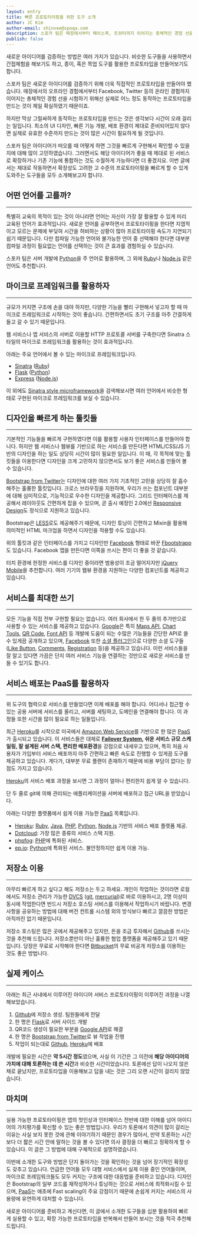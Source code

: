 ```yaml
---
layout: entry
title: 빠른 프로토타이핑을 위한 도구 소개
author: JC Kim
author-email: shinvee@spoqa.com
description: 스포카 팀은 매장에서부터 페이스북, 트위터까지 이어지는 총체적인 경험 선을 시험하기 위해 프로토타이핑에 많은 고민을 하였습니다. 이번 글에선 프로토타이핑을 빠르게 할 수 있게 도와주는 도구들을 소개합니다. 
publish: false
---
```



새로운 아이디어를 검증하는 방법은 여러 가지가 있습니다. 비슷한 도구들을 사용하면서 간접체험을 해보기도 하고, 종이, 혹은 목업 도구를 활용한 프로토타입을 만들어보기도 합니다.

스포카 팀은 새로운 아이디어를 검증하기 위해 더욱 직접적인 프로토타입을 만들어야 했습니다. 매장에서의 오프라인 경험에서부터 Facebook, Twitter 등의 온라인 경험까지 이어지는 총체적인 경험 선을 시험하기 위해선 실제로 어느 정도 동작하는 프로토타입을 만드는 것이 제일 확실하였기 때문이죠.

하지만 막상 그럴싸하게 동작하는 프로토타입을 만드는 것은 생각보다 시간이 오래 걸리는 일입니다. 최소의 UI 디자인, 빠른 기능 개발, 배포 환경이 제대로 준비되어있지 않다면 실제로 유효한 수준까지 만드는 것이 많은 시간이 필요하게 될 것입니다.

스포카 팀은 아이디어가 떠오를 때 어떻게 하면 그것을 빠르게 구현해서 확인할 수 있을지에 대해 많이 고민하였습니다. 그러면서도 해당 아이디어가 좋을 때 제대로 된 서비스로 확장하거나 기존 기능에 통합하는 것도 수월하게 가능하다면 더 좋겠지요. 이번 글에서는 제대로 작동하면서 확장성도 고려한 고 수준의 프로토타이핑을 빠르게 할 수 있게 도와주는 도구들을 모두 소개해보고자 합니다.

## 어떤 언어를 고를까?
---

특별히 교육의 목적이 있는 것이 아니라면 언어는 자신이 가장 잘 활용할 수 있게 미리 교육된 언어가 효과적입니다. 새로운 언어를 공부하면서 프로토타이핑을 한다면 지엽적이고 모르는 문제에 부딪혀 시간을 허비하는 상황이 많아 프로토타이핑 속도가 지연되기 쉽기 때문입니다. 다만 컴파일 가능한 언어와 불가능한 언어 중 선택해야 한다면 대부분 컴파일 과정이 필요없는 언어를 선택하는 것이 큰 효과를 경험하실 수 있습니다.

스포카 팀은 서버 개발에 [Python]을 주 언어로 활용하며, 그 외에 [Ruby]나 [Node.js] 같은 언어도 추천합니다.

## 마이크로 프레임워크를 활용하자
---
규모가 커지면 구조에 손을 대야 하지만, 다양한 기능을 빨리 구현해서 넣고자 할 때 마이크로 프레임워크로 시작하는 것이 좋습니다. 간편하면서도 초기 구조를 아주 간결하게 들고 갈 수 있기 때문입니다.

웹 서비스나 앱 서비스의 서버로 이용할 HTTP 프로토콜 서버를 구축한다면 Sinatra 스타일의 마이크로 프레임워크를 활용하는 것이 효과적입니다. 

<script src="https://gist.github.com/1694116.js?file=gistfile1.txt"> </script>

아래는 주요 언어에서 볼 수 있는 마이크로 프레임워크입니다.

 - [Sinatra](http://www.sinatrarb.com/) ([Ruby])
 - [Flask] ([Python])
 - [Express](http://expressjs.com/) ([Node.js])

이 외에도 [Sinatra style microframework](http://bit.ly/ynbOfn)을 검색해보시면 여러 언어에서 비슷한 형태로 구현된 마이크로 프레임워크를 보실 수 있습니다.


## 디자인을 빠르게 하는 툴킷들
---
기본적인 기능들을 빠르게 구현하였다면 이를 활용할 사용자 인터페이스를 만들어야 합니다. 하지만 웹 서비스나 웹뷰를 기반으로 하는 서비스를 만든다면 HTML/CSS/JS 기반의 디자인을 하는 일도 상당히 시간이 많이 필요한 일입니다. 이 때, 각 목적에 맞는 툴킷들을 이용한다면 디자인을 크게 고민하지 않으면서도 보기 좋은 서비스를 만들어 볼 수 있습니다.

[Bootstrap from Twitter]는 디자인에 대한 여러 가지 기초적인 고민을 상당히 잘 흡수해주는 훌륭한 툴킷입니다. 크로스 브라우징을 지원하며, 우리가 쓰는 컴포넌트 대부분에 대해 심미적으로, 기능적으로 우수한 디자인을 제공합니다. 그리드 인터페이스를 제공해서 레이아웃도 간편하게 잡을 수 있으며, 곧 출시 예정인 2.0에선 [Responsive Design]도 정식으로 지원하고 있습니다. 

Bootstrap은 [LESS]로도 제공해주기 때문에, 디자인 튜닝이 간편하고 Mixin을 활용해 의미적인 HTML 마크업을 하면서 디자인을 적용할 수도 있습니다.

위의 툴킷과 같은 인터페이스를 가지고 디자인만 [Facebook] 형태로 바꾼 [Fbootstrapp]도 있습니다. Facebook 앱을 만든다면 이쪽을 쓰시는 편이 더 좋을 것 같습니다.

터치 환경에 한정한 서비스를 디자인 중이라면 범용성이 조금 떨어지지만 [jQuery Mobile]을 추천합니다. 여러 기기의 웹뷰 환경을 지원하는 다양한 컴포넌트를 제공하고 있습니다.

## 서비스를 최대한 쓰기
---
모든 기능을 직접 전부 구현할 필요는 없습니다. 여러 회사에서 한 두 줄의 추가만으로 사용할 수 있는 서비스를 제공하고 있습니다. [Google]은 특히 [Maps API](http://code.google.com/intl/ko/apis/maps/index.html), [Chart Tools](http://code.google.com/intl/ko/apis/chart/), [QR Code][Google Infographics], [Font API](https://developers.google.com/webfonts/) 등 개발에 도움이 되는 수많은 기능들을 간단한 API로 쓸 수 있게끔 공개하고 있으며, [Facebook] 또한 [소셜 플러그인](https://developers.facebook.com/docs/plugins/)으로 다양한 소셜 도구들([Like Button](https://developers.facebook.com/docs/reference/plugins/like), [Comments](https://developers.facebook.com/docs/reference/plugins/comments), [Registration](https://developers.facebook.com/docs/plugins/registration/) 등)을 제공하고 있습니다. 이런 서비스들을 잘 알고 있다면 가끔은 단지 여러 서비스 기능을 연결하는 것만으로 새로운 서비스를 만들 수 있기도 합니다.


## 서비스 배포는 PaaS를 활용하자
---
위 도구의 협력으로 서비스를 만들었다면 이제 배포를 해야 합니다. 어디서나 접근할 수 있는 공용 서버에 서비스를 올리고, 서버를 세팅하고, 도메인을 연결해야 합니다. 이 과정들 또한 시간을 많이 필요로 하는 일들입니다.

최근 [Heroku]를 시작으로 미국에서 [Amazon Web Service]를 기반으로 한 많은 [PaaS]가 출시되고 있습니다. 이 서비스들은 대체로 **[Failover System], 쉬운 서비스 규모 스케일링, 잘 설계된 서버 스택, 편리한 배포환경**을 강점으로 내세우고 있으며, 특히 처음 사용자가 가입부터 서비스 배포까지 아주 간편하고 빠른 속도로 진행할 수 있게끔 도구를 제공하고 있습니다. 게다가, 대부분 무료 플랜이 존재하기 때문에 비용 부담이 없다는 장점도 가지고 있습니다.

[Heroku]의 서비스 배포 과정을 보시면 그 과정이 얼마나 편리한지 쉽게 알 수 있습니다.

<script src="https://gist.github.com/1694125.js?file=gistfile1.sh"> </script>

단 두 줄로 git에 의해 관리되는 애플리케이션을 서버에 배포하고 접근 URL을 받았습니다.

아래는 다양한 플랫폼에서 쉽게 이용 가능한 [PaaS] 목록입니다.

  - [Heroku]: [Ruby], [Java], [PHP], [Python], [Node.js] 기반의 서비스 배포 플랫폼 제공.
  - [Dotcloud]: 가장 많은 종류의 서비스 스택 지원.
  - [phpfog]: [PHP]에 특화된 서비스.
  - [ep.io]: [Python]에 특화된 서비스. 불안정하지만 쉽게 이용 가능.

## 저장소 이용
---
아무리 빠르게 하고 싶다고 해도 저장소는 두고 하세요. 개인이 작업하는 것이라면 로컬에서도 저장소 관리가 가능한 [DVCS] ([git], [mercurial])로 바로 이용하시고, 2명 이상이 동시에 작업한다면 반드시 저장소 호스팅 서비스를 이용해서 작업하시기 바랍니다. 변경사항을 공유하는 방법에 대해 버전 컨트롤 시스템 외의 방식보다 빠르고 깔끔한 방법은 아직까진 없기 때문입니다.

저장소 호스팅은 많은 곳에서 제공해주고 있지만, 돈을 조금 투자해서 [Github]를 쓰시는 것을 추천해 드립니다. 저장소뿐만이 아닌 훌륭한 협업 플랫폼을 제공해주고 있기 때문입니다. 당장은 무료로 시작해야 한다면 [Bitbucket]의 무료 비공개 저장소를 이용하는 것도 좋은 방법니다.

## 실제 케이스
---
아래는 최근 사내에서 이루어진 아이디어 서비스 프로토타이핑이 이루어진 과정을 나열해보았습니다.

 1. [Github]에 저장소 생성. 팀원들에게 전달
 2. 한 명은 [Flask]로 서버 사이드 개발
 3. QR코드 생성이 필요한 부분을 [Google API][Google Infographics]로 해결
 4. 한 명은 [Bootstrap from Twitter]로 뷰 작업을 진행
 5. 작업이 되는대로 [Github], [Heroku]에 배포

개발에 필요한 시간은 **약 5시간 정도**였으며, 사실 이 기간은 그 이전에 **해당 아이디어의 가치에 대해 토론하는 데 쓴 시간**과 비슷한 시간이었습니다. 토론에선 답이 나오지 않은 채로 끝났지만, 프로토타입을 이용해보고 답을 내는 것은 그리 오랜 시간이 걸리지 않았습니다.

## 마치며
---
실용 가능한 프로토타이핑은 앱의 첫인상과 인터페이스 전반에 대한 이해를 넘어 아이디어의 가치평가를 확신할 수 있는 좋은 방법입니다. 우리가 토론에서 의견이 많이 갈리는 이유는 사실 보지 못한 것에 관해 이야기하기 때문인 경우가 많아서, 만약 토론하는 시간보다 더 짧은 시간 안에 말하는 것을 볼 수 있다면 의사 결정을 더 빠르고 정확하게 할 수 있습니다. 이 글은 그 방법에 대해 구체적으로 설명하였습니다.

이번에 소개한 도구와 방법은 단지 돌아가는 것을 확인하는 것을 넘어 장기적인 확장성도 갖추고 있습니다. 언급한 언어들 모두 대형 서비스에서 실제 이용 중인 언어들이며, 마이크로 프레임워크들도 모두 커지는 구조에 대한 대응법을 준비하고 있습니다. 디자인은 Bootstrap의 일부 코드를 재작성하거나 튜닝하는 것으로 서비스에 최적화시킬 수 있으며, [PaaS]는 애초에 Fast scaling이 주요 강점이기 때문에 손쉽게 커지는 서비스의 사용량에 유연하게 대처할 수 있습니다.

새로운 아이디어를 준비하고 계신다면, 이 글에서 소개한 도구들을 십분 활용하여 빠르게 실용할 수 있고, 확장 가능한 프로토타입을 반복해서 만들어 보시는 것을 적극 추천해 드립니다.

  [Python]: http://python.org/
  [Ruby]: http://www.ruby-lang.org/
  [Java]: http://www.java.com/
  [PHP]: http://php.net/
  [Node.js]: http://nodejs.org/
  [Flask]: http://flask.pocoo.org/
  [LESS]: http://lesscss.org/
  [Google]: http://google.com/
  [Facebook]: http://facebook.com/
  [Bootstrap from Twitter]: http://twitter.github.com/bootstrap/
  [Responsive Design]: http://www.alistapart.com/articles/responsive-web-design/
  [Fbootstrapp]: http://ckrack.github.com/fbootstrapp/
  [jQuery Mobile]: http://jquerymobile.com/
  [Failover System]: http://en.wikipedia.org/wiki/Failover
  [Amazon Web Service]: http://aws.amazon.com/
  [PaaS]: http://en.wikipedia.org/wiki/PaaS
  [Heroku]: http://heroku.com/
  [Dotcloud]: http://dotcloud.com/
  [phpfog]: http://phpfog.com/
  [ep.io]: http://ep.io/
  [DVCS]: http://en.wikipedia.org/wiki/Distributed_revision_control
  [git]: http://git-scm.com/
  [mercurial]: http://mercurial.selenic.com/
  [Github]: http://github.com/
  [Bitbucket]: http://bitbucket.org/
  [Google Infographics]: http://code.google.com/intl/ko/apis/chart/infographics/
